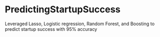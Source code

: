 # PredictingStartupSuccess
Leveraged Lasso, Logistic regression, Random Forest, and Boosting to predict startup success with 95% accuracy 
